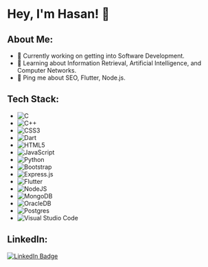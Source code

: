 # Hey, I'm Hasan! 👋

## About Me:
- 🔭 Currently working on getting into Software Development.
- 🧐 Learning about Information Retrieval, Artificial Intelligence, and Computer Networks.
- 💬 Ping me about SEO, Flutter, Node.js.

## Tech Stack:
- ![C](https://img.shields.io/badge/C-00599C?style=for-the-badge&logo=c&logoColor=white)
- ![C++](https://img.shields.io/badge/C++-00599C?style=for-the-badge&logo=c%2B%2B&logoColor=white)
- ![CSS3](https://img.shields.io/badge/CSS3-1572B6?style=for-the-badge&logo=css3&logoColor=white)
- ![Dart](https://img.shields.io/badge/Dart-0175C2?style=for-the-badge&logo=dart&logoColor=white)
- ![HTML5](https://img.shields.io/badge/HTML5-E34F26?style=for-the-badge&logo=html5&logoColor=white)
- ![JavaScript](https://img.shields.io/badge/JavaScript-F7DF1E?style=for-the-badge&logo=javascript&logoColor=black)
- ![Python](https://img.shields.io/badge/Python-3776AB?style=for-the-badge&logo=python&logoColor=white)
- ![Bootstrap](https://img.shields.io/badge/Bootstrap-563D7C?style=for-the-badge&logo=bootstrap&logoColor=white)
- ![Express.js](https://img.shields.io/badge/Express.js-000000?style=for-the-badge&logo=express&logoColor=white)
- ![Flutter](https://img.shields.io/badge/Flutter-02569B?style=for-the-badge&logo=flutter&logoColor=white)
- ![NodeJS](https://img.shields.io/badge/Node.js-43853D?style=for-the-badge&logo=node.js&logoColor=white)
- ![MongoDB](https://img.shields.io/badge/MongoDB-47A248?style=for-the-badge&logo=mongodb&logoColor=white)
- ![OracleDB](https://img.shields.io/badge/OracleDB-F80000?style=for-the-badge&logo=oracle&logoColor=white)
- ![Postgres](https://img.shields.io/badge/Postgres-336791?style=for-the-badge&logo=postgresql&logoColor=white)
- ![Visual Studio Code](https://img.shields.io/badge/Visual%20Studio%20Code-007ACC?style=for-the-badge&logo=visual-studio-code&logoColor=white)

## LinkedIn:
[![LinkedIn Badge](https://img.shields.io/badge/LinkedIn-Profile-blue)](https://www.linkedin.com/in/hasanzahidseo/)
